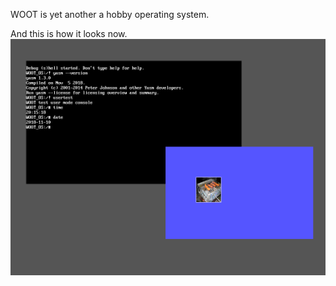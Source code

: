WOOT is yet another a hobby operating system.

And this is how it looks now.
![Screenshot](screenshot.png?raw=true "Screenshot")